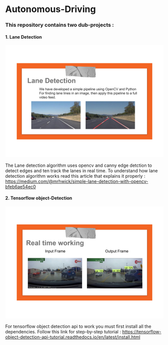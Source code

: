 # Autonomous-Driving
### This repository contains two dub-projects :
    
#### 1. Lane Detection

![](images/lane-det.jpg)

The Lane detection algorithm uses opencv and canny edge detction to detect edges and ten track the lanes in real time.
To understand how lane detection algorithm works read this article that explains it properly : https://medium.com/@mrhwick/simple-lane-detection-with-opencv-bfeb6ae54ec0


#### 2. Tensorflow object-Detection

![](images/obj-det.jpg)

For tensorflow object detection api to work you must first install all the dependencies. 
Follow this link for step-by-step tutorial : https://tensorflow-object-detection-api-tutorial.readthedocs.io/en/latest/install.html


